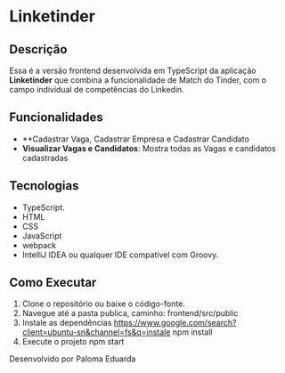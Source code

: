 # Linketinder

## Descrição

Essa é a versão frontend desenvolvida em TypeScript da aplicação **Linketinder** que combina a funcionalidade de Match do Tinder, com o campo individual de competências do Linkedin.

## Funcionalidades
- **Cadastrar Vaga, Cadastrar Empresa e Cadastrar Candidato    
- **Visualizar Vagas e Candidatos**: Mostra todas as Vagas e candidatos cadastradas

## Tecnologias
- TypeScript.
- HTML
- CSS
- JavaScript
- webpack
- IntelliJ IDEA ou qualquer IDE compatível com Groovy.

## Como Executar

1. Clone o repositório ou baixe o código-fonte.
2. Navegue até a pasta publica, caminho: frontend/src/public
3. Instale as dependências https://www.google.com/search?client=ubuntu-sn&channel=fs&q=instale
    npm install
4. Execute o projeto 
    npm start


Desenvolvido por Paloma Eduarda